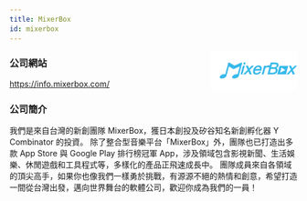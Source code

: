 ```yaml
---
title: MixerBox
id: mixerbox
---
```


<img src="/mixerbox.png" alt="MixerBox Logo" style="float: right; width: 30%;"> 

### 公司網站

https://info.mixerbox.com/

### 公司簡介

我們是來自台灣的新創團隊 MixerBox，獲日本創投及矽谷知名新創孵化器 Y Combinator 的投資。 除了整合型音樂平台「MixerBox」外，團隊也已打造出多款 App Store 與 Google Play 排行榜冠軍 App，涉及領域包含影視新聞、生活娛樂、休閒遊戲和工具程式等，多樣化的產品正飛速成長中。 團隊成員來自各領域的頂尖高手，如果你也像我們一樣勇於挑戰，有源源不絕的熱情和創意，希望打造一間從台灣出發，邁向世界舞台的軟體公司，歡迎你成為我們的一員！ 
